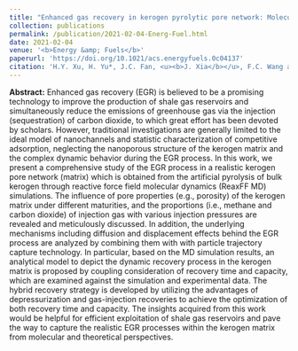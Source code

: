 ```yaml
---
title: "Enhanced gas recovery in kerogen pyrolytic pore network: Molecular simulations and theoretical analysis"
collection: publications
permalink: /publication/2021-02-04-Energ-Fuel.html
date: 2021-02-04
venue: '<b>Energy &amp; Fuels</b>'
paperurl: 'https://doi.org/10.1021/acs.energyfuels.0c04137'
citation: 'H.Y. Xu, H. Yu*, J.C. Fan, <u><b>J. Xia</b></u>, F.C. Wang and H.A. Wu, Enhanced gas recovery in kerogen pyrolytic pore network: Molecular simulations and theoretical analysis. <i>Energy &amp; Fuels</i>, 2021, 35(3): 2253–2267.'
---
```


**Abstract:** Enhanced gas recovery (EGR) is believed to be a promising technology to improve the production of shale gas reservoirs and simultaneously reduce the emissions of greenhouse gas via the injection (sequestration) of carbon dioxide, to which great effort has been devoted by scholars. However, traditional investigations are generally limited to the ideal model of nanochannels and statistic characterization of competitive adsorption, neglecting the nanoporous structure of the kerogen matrix and the complex dynamic behavior during the EGR process. In this work, we present a comprehensive study of the EGR process in a realistic kerogen pore network (matrix) which is obtained from the artificial pyrolysis of bulk kerogen through reactive force field molecular dynamics (ReaxFF MD) simulations. The influence of pore properties (e.g., porosity) of the kerogen matrix under different maturities, and the proportions (i.e., methane and carbon dioxide) of injection gas with various injection pressures are revealed and meticulously discussed. In addition, the underlying mechanisms including diffusion and displacement effects behind the EGR process are analyzed by combining them with with particle trajectory capture technology. In particular, based on the MD simulation results, an analytical model to depict the dynamic recovery process in the kerogen matrix is proposed by coupling consideration of recovery time and capacity, which are examined against the simulation and experimental data. The hybrid recovery strategy is developed by utilizing the advantages of depressurization and gas-injection recoveries to achieve the optimization of both recovery time and capacity. The insights acquired from this work would be helpful for efficient exploitation of shale gas reservoirs and pave the way to capture the realistic EGR processes within the kerogen matrix from molecular and theoretical perspectives.
